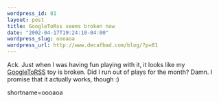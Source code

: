 ```yaml
--- 
wordpress_id: 81
layout: post
title: GoogleToRss seems broken now
date: "2002-04-17T19:24:10-04:00"
wordpress_slug: oooaoa
wordpress_url: http://www.decafbad.com/blog/?p=81
---
```

<p>Ack.  Just when I was having fun playing with it, it looks like my <a href="http://www.decafbad.com/twiki/bin/view/Main/GoogleToRSS">GoogleToRSS</a> toy is broken.  Did I run out of plays for the month?  Damn.  I promise that it actually works, though :)</p>
<!--more-->
shortname=oooaoa
